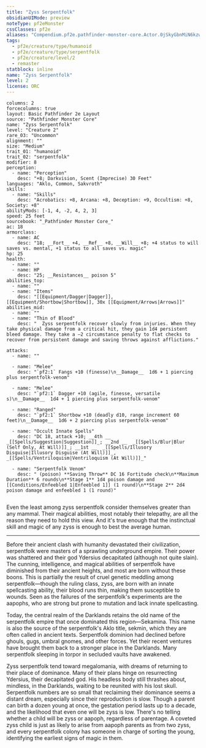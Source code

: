 ```yaml
---
title: "Zyss Serpentfolk"
obsidianUIMode: preview
noteType: pf2eMonster
cssClasses: pf2e
aliases: "Compendium.pf2e.pathfinder-monster-core.Actor.0jSkyGbnMiN6kzwH" 
tags:
  - pf2e/creature/type/humanoid
  - pf2e/creature/type/serpentfolk
  - pf2e/creature/level/2
  - remaster
statblock: inline
name: "Zyss Serpentfolk"
level: 2
license: ORC
---
```


```statblock
columns: 2
forcecolumns: true
layout: Basic Pathfinder 2e Layout
source: "Pathfinder Monster Core"
name: "Zyss Serpentfolk"
level: "Creature 2"
rare_03: "Uncommon"
alignment: ""
size: "Medium"
trait_01: "humanoid"
trait_02: "serpentfolk"
modifier: 8
perception:
  - name: "Perception"
    desc: "+8; Darkvision, Scent (Imprecise) 30 Feet"
languages: "Aklo, Common, Sakvroth"
skills:
  - name: "Skills"
    desc: "Acrobatics: +8, Arcana: +8, Deception: +9, Occultism: +8, Society: +8"
abilityMods: [-1, 4, -2, 4, 2, 3]
speed: 25 feet
sourcebook: "_Pathfinder Monster Core_"
ac: 18
armorclass:
  - name: AC
    desc: "18; __Fort__ +4, __Ref__ +8, __Will__ +8; +4 status to will saves vs. mental, +1 status to all saves vs. magic"
hp: 25
health:
  - name: ""
  - name: HP
    desc: "25; __Resistances__ poison 5"
abilities_top:
  - name: ""
  - name: "Items"
    desc: "[[Equipment/Dagger|Dagger]], [[Equipment/Shortbow|Shortbow]], 30x [[Equipment/Arrows|Arrows]]"
abilities_mid:
  - name: ""
  - name: "Thin of Blood"
    desc: "  Zyss serpentfolk recover slowly from injuries. When they take physical damage from a critical hit, they gain 1d4 persistent bleed damage. They take a –2 circumstance penalty to flat checks to recover from persistent damage and saving throws against afflictions."

attacks:
  - name: ""

  - name: "Melee"
    desc: "`pf2:1` Fangs +10 (finesse)\n__Damage__  1d6 + 1 piercing plus serpentfolk-venom"

  - name: "Melee"
    desc: "`pf2:1` Dagger +10 (agile, finesse, versatile s)\n__Damage__  1d4 + 1 piercing plus serpentfolk-venom"

  - name: "Ranged"
    desc: "`pf2:1` Shortbow +10 (deadly d10, range increment 60 feet)\n__Damage__  1d6 + 2 piercing plus serpentfolk-venom"

  - name: "Occult Innate Spells"
    desc: "DC 18, attack +10; __4th __  _[[Spells/Suggestion|Suggestion]]_; __2nd __  _[[Spells/Blur|Blur (Self Only, At Will)]]_; __1st __  _[[Spells/Illusory Disguise|Illusory Disguise (At Will)]]_, _[[Spells/Ventriloquism|Ventriloquism (At Will)]]_"

  - name: "Serpentfolk Venom"
    desc: " (poison) **Saving Throw** DC 16 Fortitude check\n**Maximum Duration** 6 rounds\n**Stage 1** 1d4 poison damage and [[Conditions/Enfeebled 1|Enfeebled 1]] (1 round)\n**Stage 2** 2d4 poison damage and enfeebled 1 (1 round)"
 
```



Even the least among zyss serpentfolk consider themselves greater than any mammal. Their magical abilities, most notably their telepathy, are all the reason they need to hold this view. And it's true enough that the instinctual skill and magic of any zyss is enough to best the average human.

* * *

Before their ancient clash with humanity devastated their civilization, serpentfolk were masters of a sprawling underground empire. Their power was shattered and their god Ydersius decapitated (although not quite slain). The cunning, intelligence, and magical abilities of serpentfolk have diminished from their ancient heights, and most are born without these boons. This is partially the result of cruel genetic meddling among serpentfolk—though the ruling class, zyss, are born with an innate spellcasting ability, their blood runs thin, making them susceptible to wounds. Seen as the failures of the serpentfolk's experiments are the aapophs, who are strong but prone to mutation and lack innate spellcasting.

Today, the central realm of the Darklands retains the old name of the serpentfolk empire that once dominated this region—Sekamina. This name is also the source of the serpentfolk's Aklo title, sekmin, which they are often called in ancient texts. Serpentfolk dominion had declined before ghouls, gugs, umbral gnomes, and other forces. Yet their recent ventures have brought them back to a stronger place in the Darklands. Many serpentfolk sleeping in torpor in secluded vaults have awakened.

Zyss serpentfolk tend toward megalomania, with dreams of returning to their place of dominance. Many of their plans hinge on resurrecting Ydersius, their decapitated god. His headless body still thrashes about, mindless, in the Darklands, waiting to be reunited with his lost skull. Serpentfolk numbers are so small that reclaiming their dominance seems a distant dream, especially since their reproduction is slow. Though a parent can birth a dozen young at once, the gestation period lasts up to a decade, and the likelihood that even one will be zyss is low. There's no telling whether a child will be zyss or aapoph, regardless of parentage. A coveted zyss child is just as likely to arise from aapoph parents as from two zyss, and every serpentfolk colony has someone in charge of sorting the young, identifying the earliest signs of magic in them.
